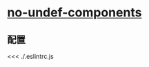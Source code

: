 
# [no-undef-components](https://eslint.vuejs.org/rules/no-undef-components.html)

## 配置

<<< ./.eslintrc.js
        